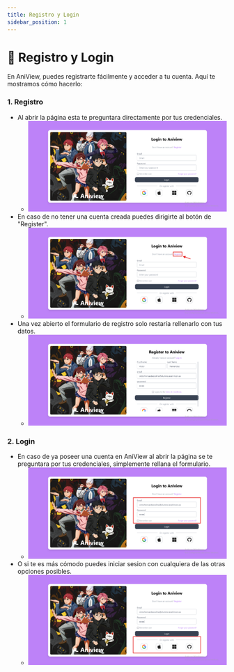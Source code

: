 ```yaml
---
title: Registro y Login
sidebar_position: 1
---
```


# 📝 Registro y Login

En AniView, puedes registrarte fácilmente y acceder a tu cuenta. Aquí te mostramos cómo hacerlo:

### 1. Registro

- Al abrir la página esta te preguntara directamente por tus credenciales.
    - ![RegisterPrimerPaso](../docsImg/registerprimerpaso.png)
- En caso de no tener una cuenta creada puedes dirigirte al botón de "Register".
    - ![RegisterSegundoPaso](../docsImg/registersegundopaso.png)
- Una vez abierto el formulario de registro solo restaría rellenarlo con tus datos.
    - ![RegisterTercerPaso](../docsImg/registertercerpaso.png)

### 2. Login

- En caso de ya poseer una cuenta en AniView al abrir la página se te preguntara por tus credenciales, simplemente rellana el formulario.
    - ![LoginPrimerPaso](../docsImg/loginprimerpaso.png)
- O si te es más cómodo puedes iniciar sesion con cualquiera de las otras opciones posibles.
    - ![LoginSegundoPaso](../docsImg/loginsegundopaso.png)
